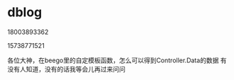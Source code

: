 # dblog

18003893362


15738771521

各位大神，在beego里的自定模板函数，怎么可以得到Controller.Data的数据
有没有人知道，没有的话我等会儿再过来问问